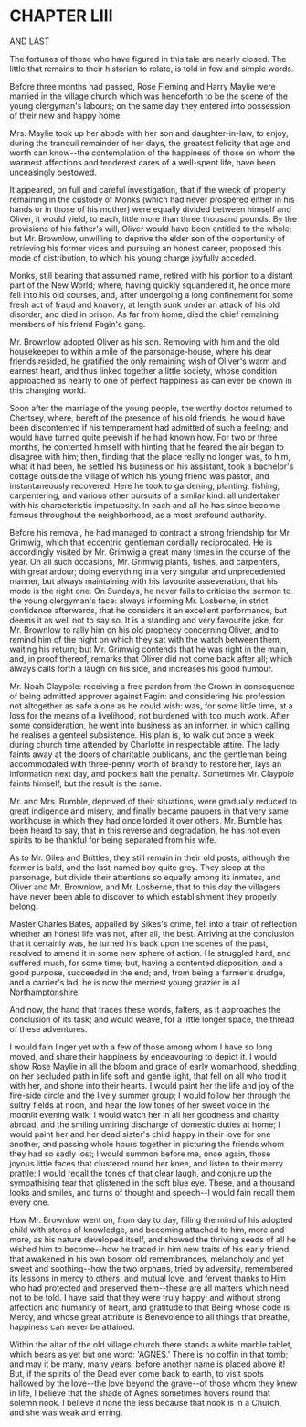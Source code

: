 # CHAPTER LIII

AND LAST

The fortunes of those who have figured in this tale are nearly closed.
The little that remains to their historian to relate, is told in few
and simple words.

Before three months had passed, Rose Fleming and Harry Maylie were
married in the village church which was henceforth to be the scene of
the young clergyman's labours; on the same day they entered into
possession of their new and happy home.

Mrs. Maylie took up her abode with her son and daughter-in-law, to
enjoy, during the tranquil remainder of her days, the greatest felicity
that age and worth can know--the contemplation of the happiness of
those on whom the warmest affections and tenderest cares of a
well-spent life, have been unceasingly bestowed.

It appeared, on full and careful investigation, that if the wreck of
property remaining in the custody of Monks (which had never prospered
either in his hands or in those of his mother) were equally divided
between himself and Oliver, it would yield, to each, little more than
three thousand pounds.  By the provisions of his father's will, Oliver
would have been entitled to the whole; but Mr. Brownlow, unwilling to
deprive the elder son of the opportunity of retrieving his former vices
and pursuing an honest career, proposed this mode of distribution, to
which his young charge joyfully acceded.

Monks, still bearing that assumed name, retired with his portion to a
distant part of the New World; where, having quickly squandered it, he
once more fell into his old courses, and, after undergoing a long
confinement for some fresh act of fraud and knavery, at length sunk
under an attack of his old disorder, and died in prison.  As far from
home, died the chief remaining members of his friend Fagin's gang.

Mr. Brownlow adopted Oliver as his son.  Removing with him and the old
housekeeper to within a mile of the parsonage-house, where his dear
friends resided, he gratified the only remaining wish of Oliver's warm
and earnest heart, and thus linked together a little society, whose
condition approached as nearly to one of perfect happiness as can ever
be known in this changing world.

Soon after the marriage of the young people, the worthy doctor returned
to Chertsey, where, bereft of the presence of his old friends, he would
have been discontented if his temperament had admitted of such a
feeling; and would have turned quite peevish if he had known how.  For
two or three months, he contented himself with hinting that he feared
the air began to disagree with him; then, finding that the place really
no longer was, to him, what it had been, he settled his business on his
assistant, took a bachelor's cottage outside the village of which his
young friend was pastor, and instantaneously recovered.  Here he took
to gardening, planting, fishing, carpentering, and various other
pursuits of a similar kind:  all undertaken with his characteristic
impetuosity.  In each and all he has since become famous throughout the
neighborhood, as a most profound authority.

Before his removal, he had managed to contract a strong friendship for
Mr. Grimwig, which that eccentric gentleman cordially reciprocated.  He
is accordingly visited by Mr. Grimwig a great many times in the course
of the year.  On all such occasions, Mr. Grimwig plants, fishes, and
carpenters, with great ardour; doing everything in a very singular and
unprecedented manner, but always maintaining with his favourite
asseveration, that his mode is the right one.  On Sundays, he never
fails to criticise the sermon to the young clergyman's face:  always
informing Mr. Losberne, in strict confidence afterwards, that he
considers it an excellent performance, but deems it as well not to say
so.  It is a standing and very favourite joke, for Mr. Brownlow to
rally him on his old prophecy concerning Oliver, and to remind him of
the night on which they sat with the watch between them, waiting his
return; but Mr. Grimwig contends that he was right in the main, and, in
proof thereof, remarks that Oliver did not come back after all; which
always calls forth a laugh on his side, and increases his good humour.

Mr. Noah Claypole:  receiving a free pardon from the Crown in
consequence of being admitted approver against Fagin:  and considering
his profession not altogether as safe a one as he could wish:  was, for
some little time, at a loss for the means of a livelihood, not burdened
with too much work.  After some consideration, he went into business as
an informer, in which calling he realises a genteel subsistence.  His
plan is, to walk out once a week during church time attended by
Charlotte in respectable attire.  The lady faints away at the doors of
charitable publicans, and the gentleman being accommodated with
three-penny worth of brandy to restore her, lays an information next
day, and pockets half the penalty.  Sometimes Mr. Claypole faints
himself, but the result is the same.

Mr. and Mrs. Bumble, deprived of their situations, were gradually
reduced to great indigence and misery, and finally became paupers in
that very same workhouse in which they had once lorded it over others.
Mr. Bumble has been heard to say, that in this reverse and degradation,
he has not even spirits to be thankful for being separated from his
wife.

As to Mr. Giles and Brittles, they still remain in their old posts,
although the former is bald, and the last-named boy quite grey.  They
sleep at the parsonage, but divide their attentions so equally among
its inmates, and Oliver and Mr. Brownlow, and Mr. Losberne, that to
this day the villagers have never been able to discover to which
establishment they properly belong.

Master Charles Bates, appalled by Sikes's crime, fell into a train of
reflection whether an honest life was not, after all, the best.
Arriving at the conclusion that it certainly was, he turned his back
upon the scenes of the past, resolved to amend it in some new sphere of
action.  He struggled hard, and suffered much, for some time; but,
having a contented disposition, and a good purpose, succeeded in the
end; and, from being a farmer's drudge, and a carrier's lad, he is now
the merriest young grazier in all Northamptonshire.

And now, the hand that traces these words, falters, as it approaches
the conclusion of its task; and would weave, for a little longer space,
the thread of these adventures.

I would fain linger yet with a few of those among whom I have so long
moved, and share their happiness by endeavouring to depict it.  I would
show Rose Maylie in all the bloom and grace of early womanhood,
shedding on her secluded path in life soft and gentle light, that fell
on all who trod it with her, and shone into their hearts.  I would
paint her the life and joy of the fire-side circle and the lively
summer group; I would follow her through the sultry fields at noon, and
hear the low tones of her sweet voice in the moonlit evening walk; I
would watch her in all her goodness and charity abroad, and the smiling
untiring discharge of domestic duties at home; I would paint her and
her dead sister's child happy in their love for one another, and
passing whole hours together in picturing the friends whom they had so
sadly lost; I would summon before me, once again, those joyous little
faces that clustered round her knee, and listen to their merry prattle;
I would recall the tones of that clear laugh, and conjure up the
sympathising tear that glistened in the soft blue eye.  These, and a
thousand looks and smiles, and turns of thought and speech--I would
fain recall them every one.

How Mr. Brownlow went on, from day to day, filling the mind of his
adopted child with stores of knowledge, and becoming attached to him,
more and more, as his nature developed itself, and showed the thriving
seeds of all he wished him to become--how he traced in him new traits
of his early friend, that awakened in his own bosom old remembrances,
melancholy and yet sweet and soothing--how the two orphans, tried by
adversity, remembered its lessons in mercy to others, and mutual love,
and fervent thanks to Him who had protected and preserved them--these
are all matters which need not to be told.  I have said that they were
truly happy; and without strong affection and humanity of heart, and
gratitude to that Being whose code is Mercy, and whose great attribute
is Benevolence to all things that breathe, happiness can never be
attained.

Within the altar of the old village church there stands a white marble
tablet, which bears as yet but one word:  'AGNES.'  There is no coffin
in that tomb; and may it be many, many years, before another name is
placed above it!  But, if the spirits of the Dead ever come back to
earth, to visit spots hallowed by the love--the love beyond the
grave--of those whom they knew in life, I believe that the shade of
Agnes sometimes hovers round that solemn nook. I believe it none the
less because that nook is in a Church, and she was weak and erring.


